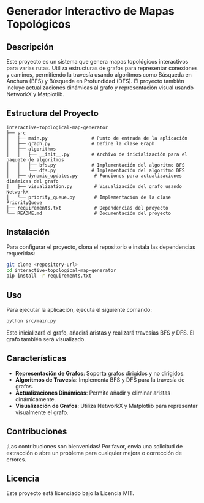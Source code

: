 # Generador Interactivo de Mapas Topológicos

## Descripción
Este proyecto es un sistema que genera mapas topológicos interactivos para varias rutas. Utiliza estructuras de grafos para representar conexiones y caminos, permitiendo la travesía usando algoritmos como Búsqueda en Anchura (BFS) y Búsqueda en Profundidad (DFS). El proyecto también incluye actualizaciones dinámicas al grafo y representación visual usando NetworkX y Matplotlib.

## Estructura del Proyecto
```
interactive-topological-map-generator
├── src
│   ├── main.py                # Punto de entrada de la aplicación
│   ├── graph.py               # Define la clase Graph
│   ├── algorithms
│   │   ├── __init__.py        # Archivo de inicialización para el paquete de algoritmos
│   │   ├── bfs.py             # Implementación del algoritmo BFS
│   │   └── dfs.py             # Implementación del algoritmo DFS
│   ├── dynamic_updates.py      # Funciones para actualizaciones dinámicas del grafo
│   ├── visualization.py        # Visualización del grafo usando NetworkX
│   └── priority_queue.py       # Implementación de la clase PriorityQueue
├── requirements.txt            # Dependencias del proyecto
└── README.md                   # Documentación del proyecto
```

## Instalación
Para configurar el proyecto, clona el repositorio e instala las dependencias requeridas:

```bash
git clone <repository-url>
cd interactive-topological-map-generator
pip install -r requirements.txt
```

## Uso
Para ejecutar la aplicación, ejecuta el siguiente comando:

```bash
python src/main.py
```

Esto inicializará el grafo, añadirá aristas y realizará travesías BFS y DFS. El grafo también será visualizado.

## Características
- **Representación de Grafos**: Soporta grafos dirigidos y no dirigidos.
- **Algoritmos de Travesía**: Implementa BFS y DFS para la travesía de grafos.
- **Actualizaciones Dinámicas**: Permite añadir y eliminar aristas dinámicamente.
- **Visualización de Grafos**: Utiliza NetworkX y Matplotlib para representar visualmente el grafo.

## Contribuciones
¡Las contribuciones son bienvenidas! Por favor, envía una solicitud de extracción o abre un problema para cualquier mejora o corrección de errores.

## Licencia
Este proyecto está licenciado bajo la Licencia MIT.